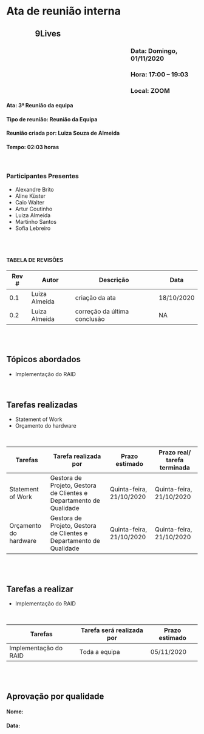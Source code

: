 ﻿
# Ata de reunião interna

## <p style='padding-left:15%'> <b> 9Lives </b> <insert date_dime></p>

### <p style='padding-left:65%'> <b>Data:</b> Domingo, 01/11/2020 <insert date_dime></p>
### <p style='padding-left:65%'> <b>Hora:</b> 17:00 – 19:03  <insert date_dime></p>
### <p style='padding-left:65%'> <b>Local:</b> ZOOM <insert date_dime></p>

#### <b> Ata:</b> 3ª Reunião da equipa 
#### <b> Tipo de reunião:</b> Reunião da Equipa
#### <b> Reunião criada por:</b> Luiza Souza de Almeida
#### <b> Tempo:</b> 02:03 horas

</br>

### <b>Participantes Presentes</b>
* Alexandre Brito
* Aline Küster
* Caio Walter
* Artur Coutinho
* Luiza Almeida
* Martinho Santos
* Sofia Lebreiro

<br/>
<br/>

#### TABELA DE REVISÕES
Rev # | Autor|  Descrição | Data
--- | --- | --- | ---
0.1 | Luiza Almeida | criação da ata | 18/10/2020
0.2 | Luiza Almeida | correção da última conclusão | NA

<br/>
<br/>

## <b> Tópicos abordados </b>
* Implementação do RAID
<br/> 

## Tarefas realizadas
* Statement of Work 
* Orçamento do hardware
<br/>

Tarefas | Tarefa realizada por |  Prazo estimado | Prazo real/ tarefa terminada
--- | --- | --- | ---
Statement of Work | Gestora de Projeto, Gestora de Clientes e Departamento de Qualidade | Quinta-feira, 21/10/2020 | Quinta-feira, 21/10/2020
Orçamento do hardware | Gestora de Projeto, Gestora de Clientes e Departamento de Qualidade | Quinta-feira, 21/10/2020 | Quinta-feira, 21/10/2020

<br/> 
<br/>

## Tarefas a realizar
* Implementação do RAID
<br/>

Tarefas | Tarefa será realizada por |  Prazo estimado
--- | --- | --- | 
Implementação do RAID | Toda a equipa | 05/11/2020 | 
 


</br>
</br>

## Aprovação por qualidade
#### <b> Nome:</b> 
#### <b> Data:</b> 

